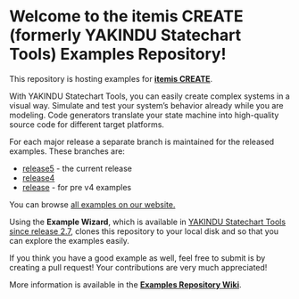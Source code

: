 # Welcome to the itemis CREATE (formerly YAKINDU Statechart Tools) Examples Repository!

This repository is hosting examples for [**itemis CREATE**](https://www.itemis.com/en/products/itemis-create/).

With YAKINDU Statechart Tools, you can easily create complex systems in a visual way. Simulate and test your system’s behavior already while you are modeling. Code generators translate your state machine into high-quality source code for different target platforms.

For each major release a separate branch is maintained for the released examples. These branches are:

- [release5](https://github.com/itemisCREATE/examples/tree/release5?tab=readme-ov-file) - the current release
- [release4](https://github.com/itemisCREATE/examples/tree/release4)
- [release](https://github.com/itemisCREATE/examples/tree/release) - for pre v4 examples 

You can browse [all examples on our website.](https://www.itemis.com/en/yakindu/statechart-tools/documentation/examples/)

Using the **Example Wizard**, which is available in [YAKINDU Statechart Tools since release 2.7](https://www.itemis.com/en/yakindu/statechart-tools/), clones this repository to your local disk and so that you can explore the examples easily.

If you think you have a good example as well, feel free to submit is by creating a pull request! Your contributions are very much appreciated!

More information is available in the **[Examples Repository Wiki](https://github.com/itemisCREATE/examples/wiki)**.
